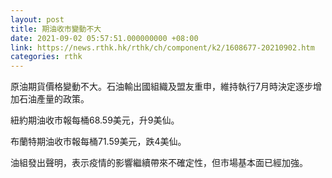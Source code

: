 ```yaml
---
layout: post
title: 期油收市變動不大
date: 2021-09-02 05:57:51.000000000 +08:00
link: https://news.rthk.hk/rthk/ch/component/k2/1608677-20210902.htm
categories: rthk
---
```


原油期貨價格變動不大。石油輸出國組織及盟友重申，維持執行7月時決定逐步增加石油產量的政策。

紐約期油收市報每桶68.59美元，升9美仙。

布蘭特期油收市報每桶71.59美元，跌4美仙。

油組發出聲明，表示疫情的影響繼續帶來不確定性，但市場基本面已經加強。
